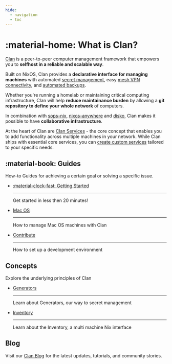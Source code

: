 ```yaml
---
hide:
  - navigation
  - toc
---
```


# :material-home: What is Clan?

[Clan](https://clan.lol/) is a peer-to-peer computer management framework that
empowers you to **selfhost in a reliable and scalable way**.   

Built on NixOS, Clan provides a **declarative interface for managing machines** with automated [secret management](./guides/secrets.md), easy [mesh VPN
connectivity](./guides/mesh-vpn.md), and [automated backups](./reference/clanServices/borgbackup.md). 

Whether you're running a homelab or maintaining critical computing infrastructure,
Clan will help **reduce maintainance burden** by allowing a **git repository to define your whole network** of computers.

In combination with [sops-nix](https://github.com/Mic92/sops-nix), [nixos-anywhere](https://github.com/nix-community/nixos-anywhere) and [disko](https://github.com/nix-community/disko), Clan makes it possible to have **collaborative infrastructure**.

At the heart of Clan are [Clan Services](./reference/clanServices/index.md) - the core
concept that enables you to add functionality across multiple machines in your
network. While Clan ships with essential core services, you can [create custom
services](./guides/clanServices.md) tailored to your specific needs.


## :material-book: Guides

How-to Guides for achieving a certain goal or solving a specific issue.

<div class="grid cards" markdown>

-   [:material-clock-fast: Getting Started](./guides/getting-started/index.md)

    ---

    Get started in less then 20 minutes!

-   [Mac OS](./guides/macos.md)

    ---

    How to manage Mac OS machines with Clan

-   [Contribute](./guides/contributing/CONTRIBUTING.md)

    ---

    How to set up a development environment

</div>

## Concepts

Explore the underlying principles of Clan

<div class="grid cards" markdown>

-   [Generators](./concepts/generators.md)

    ---

    Learn about Generators, our way to secret management

-   [Inventory](./concepts/inventory.md)

    ---

    Learn about the Inventory, a multi machine Nix interface

</div>


## Blog

Visit our [Clan Blog](https://clan.lol/blog/) for the latest updates, tutorials, and community stories.
